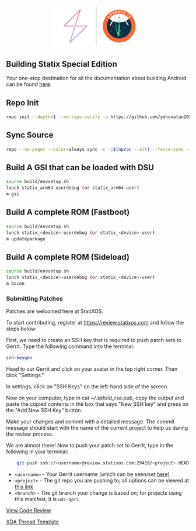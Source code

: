 [<center><img src="https://raw.githubusercontent.com/sourajitk/STX-Logo/main/stx-2023.png" height="50%" width="50%;" /></center>](https://github.com/StatiXOS)

## Building Statix Special Edition ##
Your one-stop destination for all the documentation about building Android can be found [here](https://source.android.com/setup/build/building).

## Repo Init ##
```bash
repo init --depth=1 --no-repo-verify -u https://github.com/yehonatan2020/statix_android_manifest.git -b udc-qpr1 --git-lfs
```
## Sync Source ##
```bash
repo --no-pager --color=always sync -c -j$(nproc --all) --force-sync --no-clone-bundle --no-tags --optimized-fetch --prune
```
## Build A GSI that can be loaded with DSU ##
```bash
source build/envsetup.sh
lunch statix_arm64-userdebug (or statix_arm64-user)
m gsi
```
## Build A complete ROM (Fastboot) ##
```bash
source build/envsetup.sh
lunch statix_<device>-userdebug (or statix_<device>-user)
m updatepackage
```
## Build A complete ROM (Sideload) ##
```bash
source build/envsetup.sh
lunch statix_<device>-userdebug (or statix_<device>-user)
m bacon
```

### Submitting Patches ###

Patches are welcomed here at StatiXOS.

To start contributing, register at https://review.statixos.com and follow the steps below:

First, we need to create an SSH key that is required to push patch sets to Gerrit. Type the following command into the terminal:

```bash
ssh-keygen
```

Head to our Gerrit and click on your avatar in the top right corner. Then click "Settings."

In settings, click on "SSH Keys" on the left-hand side of the screen.

Now on your computer, type in cat ~/.ssh/id_rsa.pub, copy the output and paste the copied contents in the box that says "New SSH key" and press on the "Add New SSH Key" button.

Make your changes and commit with a detailed message. The commit message should start with the name of the current project to help us during the review process.

We are almost there! Now to push your patch set to Gerrit, type in the following in your terminal:

```bash
    git push ssh://<username>@review.statixos.com:29419/<project> HEAD:refs/for/<branch>
```

* `<username>` - Your Gerrit username (which can be seen/set [here](https://review.statixos.com/#/settings/))
* `<project>` - The git repo you are pushing to; all options can be viewed at [this link](https://review.statixos.com/#/admin/projects/)
* `<branch>` - The git branch your change is based on; for projects using this manifest, it is `udc-qpr1`

[View Code Review](https://review.statixos.com/)

[XDA Thread Template](https://downloads.statixos.com/template/template.txt)
